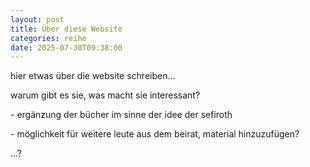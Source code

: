 ```yaml
---
layout: post
title: Über diese Website
categories: reihe
date: 2025-07-30T09:38:00
---
```

hier etwas über die website schreiben...

warum gibt es sie, was macht sie interessant?

\- ergänzung der bücher im sinne der idee der sefiroth

\- möglichkeit für weitere leute aus dem beirat, material hinzuzufügen?

...?
